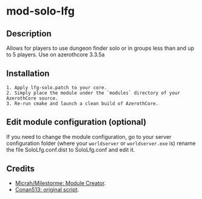 # mod-solo-lfg

## Description

Allows for players to use dungeon finder solo or in groups less than and up to 5 players. Use on azerothcore 3.3.5a


## Installation

```
1. Apply lfg-solo.patch to your core.
2. Simply place the module under the `modules` directory of your AzerothCore source. 
3. Re-run cmake and launch a clean build of AzerothCore.
```

## Edit module configuration (optional)

If you need to change the module configuration, go to your server configuration folder (where your `worldserver` or `worldserver.exe` is)
rename the file SoloLfg.conf.dist to SoloLfg.conf and edit it.


## Credits
*  [Micrah/Milestorme: Module Creator](https://github.com/milestorme).
*  [Conan513: original script](https://github.com/conan513).
